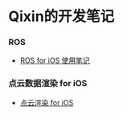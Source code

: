 # Qixin的开发笔记

### ROS

- [ROS for iOS 使用笔记](https://github.com/qixin1106/DevelopmentNotes/blob/master/ROS/README.md)

### 点云数据渲染 for iOS

- [点云渲染 for iOS](https://github.com/qixin1106/DevelopmentNotes/blob/master/点云3D渲染/README.md)
